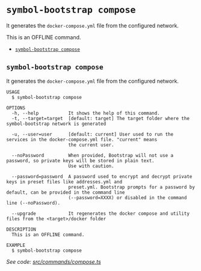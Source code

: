 `symbol-bootstrap compose`
==========================

It generates the `docker-compose.yml` file from the configured network.

This is an OFFLINE command.

* [`symbol-bootstrap compose`](#symbol-bootstrap-compose)

## `symbol-bootstrap compose`

It generates the `docker-compose.yml` file from the configured network.

```
USAGE
  $ symbol-bootstrap compose

OPTIONS
  -h, --help           It shows the help of this command.
  -t, --target=target  [default: target] The target folder where the symbol-bootstrap network is generated

  -u, --user=user      [default: current] User used to run the services in the docker-compose.yml file. "current" means
                       the current user.

  --noPassword         When provided, Bootstrap will not use a password, so private keys will be stored in plain text.
                       Use with caution.

  --password=password  A password used to encrypt and decrypt private keys in preset files like addresses.yml and
                       preset.yml. Bootstrap prompts for a password by default, can be provided in the command line
                       (--password=XXXX) or disabled in the command line (--noPassword).

  --upgrade            It regenerates the docker compose and utility files from the <target>/docker folder

DESCRIPTION
  This is an OFFLINE command.

EXAMPLE
  $ symbol-bootstrap compose
```

_See code: [src/commands/compose.ts](https://github.com/nemtech/symbol-bootstrap/blob/v0.4.5/src/commands/compose.ts)_
